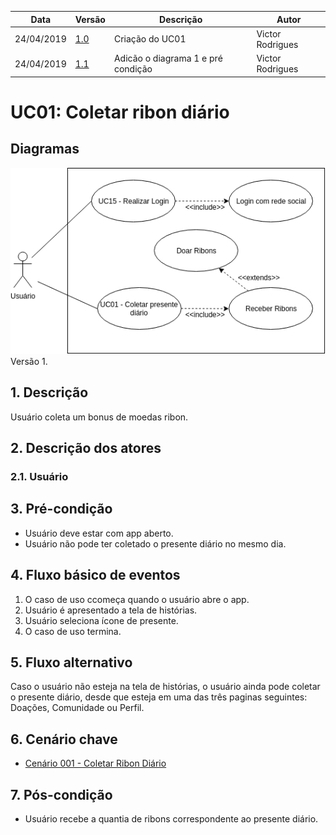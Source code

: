 | Data       | Versão  | Descrição       | Autor            |
| ---------- | ------- | --------------- | ---------------- |
| 24/04/2019 | [1.0](https://github.com/requisitos-2019-1/Ribon/commit/10c1ade00b0373b9e69c8cfa5dbf3555ae709272) | Criação do UC01 | Victor Rodrigues |
| 24/04/2019 | [1.1](https://github.com/requisitos-2019-1/Ribon/commit/4e851f84f065d4f90f8a9c4c23f1a9421f7c7bb4) | Adicão o diagrama 1 e pré condição | Victor Rodrigues |

# UC01: Coletar ribon diário

## Diagramas
![Exemplo Diagrama](Diagramas/UC01_versao1.png) Versão 1.


## 1. Descrição
Usuário coleta um bonus de moedas ribon.

## 2. Descrição dos atores

### 2.1. Usuário

## 3. Pré-condição
- Usuário deve estar com app aberto.
- Usuário não pode ter coletado o presente diário no mesmo dia.

## 4. Fluxo básico de eventos
1. O caso de uso ccomeça quando o usuário abre o app.
2. Usuário é apresentado a tela de histórias.
3. Usuário seleciona ícone de presente.
4. O caso de uso termina.

## 5. Fluxo alternativo
Caso o usuário não esteja na tela de histórias, o usuário ainda pode coletar o presente diário, desde que esteja em uma das três paginas seguintes: Doações, Comunidade ou Perfil.

## 6. Cenário chave

- [Cenário 001 - Coletar Ribon Diário](https://github.com/requisitos-2019-1/Ribon/blob/master/Modelagem%20de%20Requisitos/Cenarios/Coletar_ribon_diario.md)

## 7. Pós-condição
- Usuário recebe a quantia de ribons correspondente ao presente diário.
